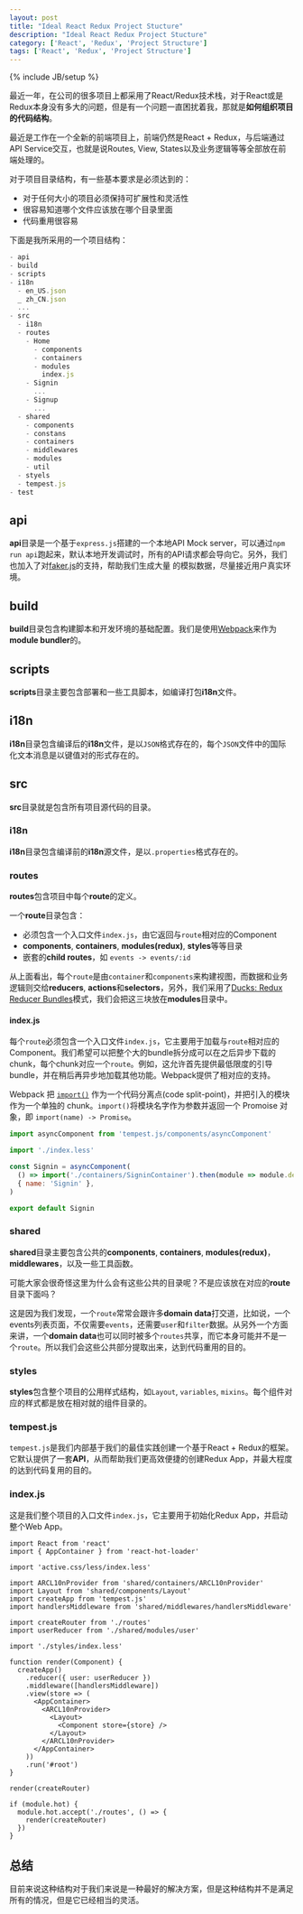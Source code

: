 ```yaml
---
layout: post
title: "Ideal React Redux Project Stucture"
description: "Ideal React Redux Project Stucture"
category: ['React', 'Redux', 'Project Structure']
tags: ['React', 'Redux', 'Project Structure']
---
```

{% include JB/setup %}

最近一年，在公司的很多项目上都采用了React/Redux技术栈，对于React或是Redux本身没有多大的问题，但是有一个问题一直困扰着我，那就是**如何组织项目的代码结构**。

最近是工作在一个全新的前端项目上，前端仍然是React + Redux，与后端通过API Service交互，也就是说Routes, View, States以及业务逻辑等等全部放在前端处理的。

对于项目目录结构，有一些基本要求是必须达到的：

- 对于任何大小的项目必须保持可扩展性和灵活性
- 很容易知道哪个文件应该放在哪个目录里面
- 代码重用很容易

下面是我所采用的一个项目结构：

```JavaScript
- api
- build
- scripts
- i18n
  - en_US.json
  _ zh_CN.json
  ...
- src
  - i18n
  - routes
    - Home
      - components
      - containers
      - modules
        index.js
    - Signin
      ...
    - Signup
      ...
  - shared
    - components
    - constans
    - containers
    - middlewares
    - modules
    - util
  - styels
  - tempest.js
- test
```

## api

**api**目录是一个基于`express.js`搭建的一个本地API Mock server，可以通过`npm run api`跑起来，默认本地开发调试时，所有的API请求都会导向它。另外，我们也加入了对[faker.js](https://github.com/marak/Faker.js/)的支持，帮助我们生成大量 的模拟数据，尽量接近用户真实环境。

## build

**build**目录包含构建脚本和开发环境的基础配置。我们是使用[Webpack](http://webpack.js.org/)来作为**module bundler**的。

## scripts

**scripts**目录主要包含部署和一些工具脚本，如编译打包**i18n**文件。

## i18n

**i18n**目录包含编译后的**i18n**文件，是以`JSON`格式存在的，每个`JSON`文件中的国际化文本消息是以键值对的形式存在的。

## src

**src**目录就是包含所有项目源代码的目录。

### i18n

**i18n**目录包含编译前的**i18n**源文件，是以`.properties`格式存在的。

### routes

**routes**包含项目中每个**route**的定义。

一个**route**目录包含：

  * 必须包含一个入口文件`index.js`，由它返回与`route`相对应的Component
  * **components**, **containers**, **modules(redux)**, **styles**等等目录
  * 嵌套的**child routes**，如 `events -> events/:id`

从上面看出，每个`route`是由`container`和`components`来构建视图，而数据和业务逻辑则交给**reducers**, **actions**和**selectors**，另外，我们采用了[Ducks: Redux Reducer Bundles](https://github.com/erikras/ducks-modular-redux)模式，我们会把这三块放在**modules**目录中。

#### index.js

每个`route`必须包含一个入口文件`index.js`，它主要用于加载与`route`相对应的Component。我们希望可以把整个大的bundle拆分成可以在之后异步下载的 chunk，每个chunk对应一个`route`。例如，这允许首先提供最低限度的引导 bundle，并在稍后再异步地加载其他功能。Webpack提供了相对应的支持。

Webpack 把 [`import()`](https://github.com/tc39/proposal-dynamic-import) 作为一个代码分离点(code split-point)，并把引入的模块作为一个单独的 chunk。`import()`将模块名字作为参数并返回一个 Promoise 对象，即 `import(name) -> Promise`。

```JavaScript
import asyncComponent from 'tempest.js/components/asyncComponent'

import './index.less'

const Signin = asyncComponent(
  () => import('./containers/SigninContainer').then(module => module.default),
  { name: 'Signin' },
)

export default Signin
```

### shared

**shared**目录主要包含公共的**components**, **containers**, **modules(redux)**，**middlewares**，以及一些工具函数。

可能大家会很奇怪这里为什么会有这些公共的目录呢？不是应该放在对应的**route**目录下面吗？

这是因为我们发现，一个`route`常常会跟许多**domain data**打交道，比如说，一个events列表页面，不仅需要`events`，还需要`user`和`filter`数据。从另外一个方面来讲，一个**domain data**也可以同时被多个`routes`共享，而它本身可能并不是一个`route`。所以我们会这些公共部分提取出来，达到代码重用的目的。

### styles

**styles**包含整个项目的公用样式结构，如`Layout`, `variables`, `mixins`。每个组件对应的样式都是放在相对就的组件目录的。

### tempest.js

`tempest.js`是我们内部基于我们的最佳实践创建一个基于React + Redux的框架。它默认提供了一套**API**，从而帮助我们更高效便捷的创建Redux App，并最大程度的达到代码复用的目的。

### index.js

这是我们整个项目的入口文件`index.js`，它主要用于初始化Redux App，并启动整个Web App。

```
import React from 'react'
import { AppContainer } from 'react-hot-loader'

import 'active.css/less/index.less'

import ARCL10nProvider from 'shared/containers/ARCL10nProvider'
import Layout from 'shared/components/Layout'
import createApp from 'tempest.js'
import handlersMiddleware from 'shared/middlewares/handlersMiddleware'

import createRouter from './routes'
import userReducer from './shared/modules/user'

import './styles/index.less'

function render(Component) {
  createApp()
    .reducer({ user: userReducer })
    .middleware([handlersMiddleware])
    .view(store => (
      <AppContainer>
        <ARCL10nProvider>
          <Layout>
            <Component store={store} />
          </Layout>
        </ARCL10nProvider>
      </AppContainer>
    ))
    .run('#root')
}

render(createRouter)

if (module.hot) {
  module.hot.accept('./routes', () => {
    render(createRouter)
  })
}

```

## 总结

目前来说这种结构对于我们来说是一种最好的解决方案，但是这种结构并不是满足所有的情况，但是它已经相当的灵活。
